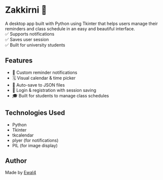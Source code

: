 # Zakkirni 📆  
A desktop app built with Python using Tkinter that helps users manage their reminders and class schedule in an easy and beautiful interface.  
✅ Supports notifications  
✅ Saves user session  
✅ Built for university students
## Features 
- 🔔 Custom reminder notifications
- 🗓️ Visual calendar & time picker
- 💾 Auto-save to JSON files
- 🔐 Login & registration with session saving
- 🎓 Built for students to manage class schedules

## Technologies Used 
- Python
- Tkinter
- tkcalendar
- plyer (for notifications)
- PIL (for image display)

## Author   
Made by [Ewal4](https://github.com/Ewal4)
